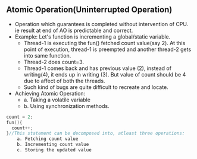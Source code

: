 ## Atomic Operation(Uninterrupted Operation)
  - Operation which guarantees is completed without intervention of CPU. ie result at end of AO is predictable and correct.
  - Example: Let's function is incrementing a global/static variable.
    - Thread-1 is executing the fun() fetched count value(say 2). At this point of execution, thread-1 is preempted and another thread-2 gets into same function.
    - Thread-2 does count=3.
    - Thread-1 comes back and has previous value (2), instead of writing(4), it ends up in writing (3). But value of count should be 4 due to affect of both the threads.
    - Such kind of bugs are quite difficult to recreate and locate.
  - Achieving Atomic Operation:    
    - a. Taking a volatile variable     
    - b. Using synchronization methods.
```c
count = 2;
fun(){
  count++;    
}//This statement can be decomposed into, atleast three operations:    
    a. Fetching count value    
    b. Incrementing count value    
    c. Storing the updated value
```    
